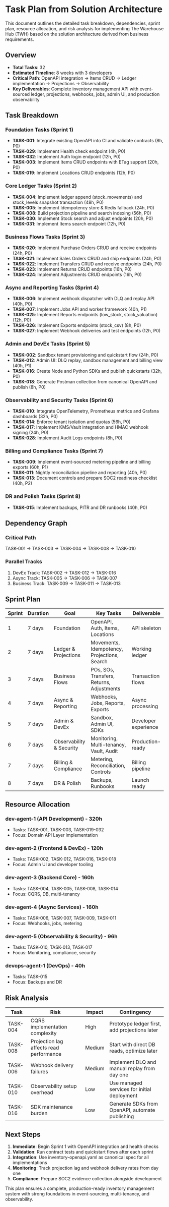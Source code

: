 # Task Plan from Solution Architecture

This document outlines the detailed task breakdown, dependencies, sprint plan, resource allocation, and risk analysis for implementing The Warehouse Hub (TWH) based on the solution architecture derived from business requirements.

## Overview

- **Total Tasks**: 32
- **Estimated Timeline**: 8 weeks with 3 developers
- **Critical Path**: OpenAPI integration → Items CRUD → Ledger implementation → Projections → Observability
- **Key Deliverables**: Complete inventory management API with event-sourced ledger, projections, webhooks, jobs, admin UI, and production observability

## Task Breakdown

### Foundation Tasks (Sprint 1)

- **TASK-001**: Integrate existing OpenAPI into CI and validate contracts (8h, P0)
- **TASK-029**: Implement Health check endpoint (4h, P0)
- **TASK-032**: Implement Auth login endpoint (12h, P0)
- **TASK-003**: Implement Items CRUD endpoints with ETag support (20h, P0)
- **TASK-019**: Implement Locations CRUD endpoints (12h, P0)

### Core Ledger Tasks (Sprint 2)

- **TASK-004**: Implement ledger append (stock_movements) and stock_levels snapshot transaction (48h, P0)
- **TASK-005**: Implement Idempotency store & Redis fallback (24h, P0)
- **TASK-008**: Build projection pipeline and search indexing (56h, P0)
- **TASK-030**: Implement Stock search and adjust endpoints (20h, P0)
- **TASK-031**: Implement Items search endpoint (12h, P0)

### Business Flows Tasks (Sprint 3)

- **TASK-020**: Implement Purchase Orders CRUD and receive endpoints (24h, P0)
- **TASK-021**: Implement Sales Orders CRUD and ship endpoints (24h, P0)
- **TASK-022**: Implement Transfers CRUD and receive endpoints (24h, P0)
- **TASK-023**: Implement Returns CRUD endpoints (16h, P0)
- **TASK-024**: Implement Adjustments CRUD endpoints (16h, P0)

### Async and Reporting Tasks (Sprint 4)

- **TASK-006**: Implement webhook dispatcher with DLQ and replay API (40h, P0)
- **TASK-007**: Implement Jobs API and worker framework (40h, P1)
- **TASK-025**: Implement Reports endpoints (low_stock, stock_valuation) (12h, P0)
- **TASK-026**: Implement Exports endpoints (stock_csv) (8h, P0)
- **TASK-027**: Implement Webhook deliveries and test endpoints (12h, P0)

### Admin and DevEx Tasks (Sprint 5)

- **TASK-002**: Sandbox tenant provisioning and quickstart flow (24h, P0)
- **TASK-012**: Admin UI: DLQ replay, sandbox management and billing view (40h, P1)
- **TASK-016**: Create Node and Python SDKs and publish quickstarts (32h, P0)
- **TASK-018**: Generate Postman collection from canonical OpenAPI and publish (8h, P0)

### Observability and Security Tasks (Sprint 6)

- **TASK-010**: Integrate OpenTelemetry, Prometheus metrics and Grafana dashboards (32h, P0)
- **TASK-014**: Enforce tenant isolation and quotas (56h, P0)
- **TASK-017**: Implement KMS/Vault integration and HMAC webhook signing (24h, P0)
- **TASK-028**: Implement Audit Logs endpoints (8h, P0)

### Billing and Compliance Tasks (Sprint 7)

- **TASK-009**: Implement event-sourced metering pipeline and billing exports (60h, P1)
- **TASK-011**: Nightly reconciliation pipeline and reporting (40h, P0)
- **TASK-013**: Document controls and prepare SOC2 readiness checklist (40h, P2)

### DR and Polish Tasks (Sprint 8)

- **TASK-015**: Implement backups, PITR and DR runbooks (40h, P0)

## Dependency Graph

### Critical Path

TASK-001 → TASK-003 → TASK-004 → TASK-008 → TASK-010

### Parallel Tracks

1. DevEx Track: TASK-002 → TASK-012 → TASK-016
2. Async Track: TASK-005 → TASK-006 → TASK-007
3. Business Track: TASK-009 → TASK-011 → TASK-013

## Sprint Plan

| Sprint | Duration | Goal | Key Tasks | Deliverable |
|--------|----------|------|-----------|-------------|
| 1 | 7 days | Foundation | OpenAPI, Auth, Items, Locations | API skeleton |
| 2 | 7 days | Ledger & Projections | Movements, Idempotency, Projections, Search | Working ledger |
| 3 | 7 days | Business Flows | POs, SOs, Transfers, Returns, Adjustments | Transaction flows |
| 4 | 7 days | Async & Reporting | Webhooks, Jobs, Reports, Exports | Async processing |
| 5 | 7 days | Admin & DevEx | Sandbox, Admin UI, SDKs | Developer experience |
| 6 | 7 days | Observability & Security | Monitoring, Multi-tenancy, Vault, Audit | Production-ready |
| 7 | 7 days | Billing & Compliance | Metering, Reconciliation, Controls | Billing pipeline |
| 8 | 7 days | DR & Polish | Backups, Runbooks | Launch ready |

## Resource Allocation

### dev-agent-1 (API Development) - 320h

- Tasks: TASK-001, TASK-003, TASK-019-032
- Focus: Domain API Layer implementation

### dev-agent-2 (Frontend & DevEx) - 120h

- Tasks: TASK-002, TASK-012, TASK-016, TASK-018
- Focus: Admin UI and developer tooling

### dev-agent-3 (Backend Core) - 160h

- Tasks: TASK-004, TASK-005, TASK-008, TASK-014
- Focus: CQRS, DB, multi-tenancy

### dev-agent-4 (Async Services) - 160h

- Tasks: TASK-006, TASK-007, TASK-009, TASK-011
- Focus: Webhooks, jobs, metering

### dev-agent-5 (Observability & Security) - 96h

- Tasks: TASK-010, TASK-013, TASK-017
- Focus: Monitoring, compliance, security

### devops-agent-1 (DevOps) - 40h

- Tasks: TASK-015
- Focus: Backups and DR

## Risk Analysis

| Task | Risk | Impact | Contingency |
|------|------|--------|-------------|
| TASK-004 | CQRS implementation complexity | High | Prototype ledger first, add projections later |
| TASK-008 | Projection lag affects read performance | Medium | Start with direct DB reads, optimize later |
| TASK-006 | Webhook delivery failures | Medium | Implement DLQ and manual replay from day one |
| TASK-010 | Observability setup overhead | Low | Use managed services for initial deployment |
| TASK-016 | SDK maintenance burden | Low | Generate SDKs from OpenAPI, automate publishing |

## Next Steps

1. **Immediate**: Begin Sprint 1 with OpenAPI integration and health checks
2. **Validation**: Run contract tests and quickstart flows after each sprint
3. **Integration**: Use inventory-openapi.yaml as canonical spec for all implementations
4. **Monitoring**: Track projection lag and webhook delivery rates from day one
5. **Compliance**: Prepare SOC2 evidence collection alongside development

This plan ensures a complete, production-ready inventory management system with strong foundations in event-sourcing, multi-tenancy, and observability.
